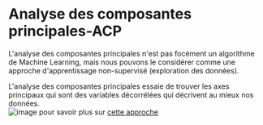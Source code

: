 # Analyse des composantes principales-ACP
L'analyse des composantes principales n'est pas focément un algorithme de Machine Learning, mais nous pouvons le considérer comme une approche d'apprentissage non-supervisé (exploration des données).

L'analyse des composantes principales essaie de trouver les axes principaux qui sont des variables décorrélées qui décrivent au mieux nos données.
<br>
![image](https://user-images.githubusercontent.com/84160502/155862667-accc9634-9c7d-44b3-bbc3-b59712f399c7.png)
pour savoir plus sur [cette approche](https://medium.com/apprentice-journal/pca-application-in-machine-learning-4827c07a61db)


